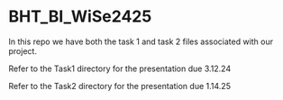 # BHT_BI_WiSe2425
In this repo we have both the task 1 and task 2 files associated with our project.

Refer to the Task1 directory for the presentation due 3.12.24

Refer to the Task2 directory for the presentation due 1.14.25
